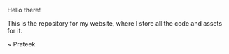 Hello there!

This is the repository for my website, where I store all the code and assets for it.

~ Prateek

